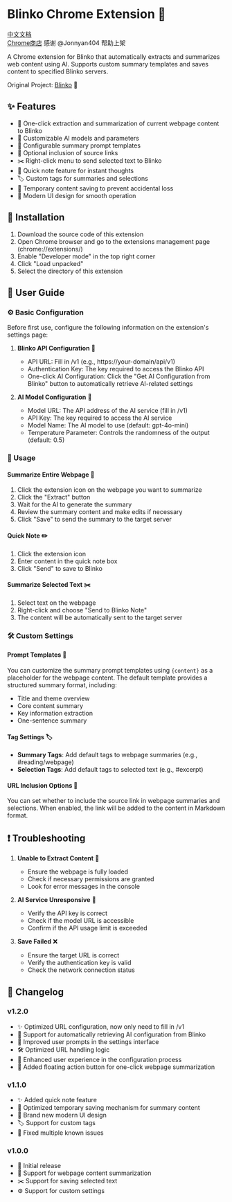 # Blinko Chrome Extension 🚀

[中文文档](README_CN.md)  
[Chrome商店](https://chrome.google.com/webstore/detail/gpdobkhkjbgbgllpkhaomajicoaccjjo) 感谢 @Jonnyan404 帮助上架

A Chrome extension for Blinko that automatically extracts and summarizes web content using AI. Supports custom summary templates and saves content to specified Blinko servers.

Original Project: [Blinko](https://github.com/blinko-space/blinko) 🔗

## ✨ Features

- 🤖 One-click extraction and summarization of current webpage content to Blinko
- 🎯 Customizable AI models and parameters
- 📝 Configurable summary prompt templates
- 🔗 Optional inclusion of source links
- ✂️ Right-click menu to send selected text to Blinko
- 📌 Quick note feature for instant thoughts
- 🏷️ Custom tags for summaries and selections
- 💾 Temporary content saving to prevent accidental loss
- 🎨 Modern UI design for smooth operation

## 🔧 Installation

1. Download the source code of this extension
2. Open Chrome browser and go to the extensions management page (chrome://extensions/)
3. Enable "Developer mode" in the top right corner
4. Click "Load unpacked"
5. Select the directory of this extension

## 📖 User Guide

### ⚙️ Basic Configuration

Before first use, configure the following information on the extension's settings page:

1. **Blinko API Configuration** 🎯
   - API URL: Fill in /v1 (e.g., https://your-domain/api/v1)
   - Authentication Key: The key required to access the Blinko API
   - One-click AI Configuration: Click the "Get AI Configuration from Blinko" button to automatically retrieve AI-related settings

2. **AI Model Configuration** 🤖
   - Model URL: The API address of the AI service (fill in /v1)
   - API Key: The key required to access the AI service
   - Model Name: The AI model to use (default: gpt-4o-mini)
   - Temperature Parameter: Controls the randomness of the output (default: 0.5)

### 🚀 Usage

#### Summarize Entire Webpage 📄

1. Click the extension icon on the webpage you want to summarize
2. Click the "Extract" button
3. Wait for the AI to generate the summary
4. Review the summary content and make edits if necessary
5. Click "Save" to send the summary to the target server

#### Quick Note ✏️

1. Click the extension icon
2. Enter content in the quick note box
3. Click "Send" to save to Blinko

#### Summarize Selected Text ✂️

1. Select text on the webpage
2. Right-click and choose "Send to Blinko Note"
3. The content will be automatically sent to the target server

### 🛠️ Custom Settings

#### Prompt Templates 📝

You can customize the summary prompt templates using `{content}` as a placeholder for the webpage content. The default template provides a structured summary format, including:
- Title and theme overview
- Core content summary
- Key information extraction
- One-sentence summary

#### Tag Settings 🏷️

- **Summary Tags**: Add default tags to webpage summaries (e.g., #reading/webpage)
- **Selection Tags**: Add default tags to selected text (e.g., #excerpt)

#### URL Inclusion Options 🔗

You can set whether to include the source link in webpage summaries and selections. When enabled, the link will be added to the content in Markdown format.

## ❗ Troubleshooting

1. **Unable to Extract Content** 🚫
   - Ensure the webpage is fully loaded
   - Check if necessary permissions are granted
   - Look for error messages in the console

2. **AI Service Unresponsive** 🤖
   - Verify the API key is correct
   - Check if the model URL is accessible
   - Confirm if the API usage limit is exceeded

3. **Save Failed** ❌
   - Ensure the target URL is correct
   - Verify the authentication key is valid
   - Check the network connection status

## 🔄 Changelog

### v1.2.0
- ✨ Optimized URL configuration, now only need to fill in /v1
- 🔄 Support for automatically retrieving AI configuration from Blinko
- 🎨 Improved user prompts in the settings interface
- 🛠️ Optimized URL handling logic
- 🐛 Enhanced user experience in the configuration process
- 🎈 Added floating action button for one-click webpage summarization

### v1.1.0
- ✨ Added quick note feature
- 🔄 Optimized temporary saving mechanism for summary content
- 🎨 Brand new modern UI design
- 🏷️ Support for custom tags
- 🐛 Fixed multiple known issues

### v1.0.0
- 🚀 Initial release
- 📄 Support for webpage content summarization
- ✂️ Support for saving selected text
- ⚙️ Support for custom settings
